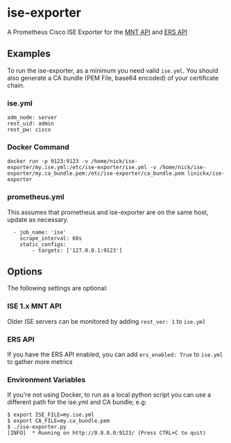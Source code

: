 # ise-exporter 
A Prometheus Cisco ISE Exporter for the [MNT API](http://www.cisco.com/c/en/us/td/docs/security/ise/2-2/api_ref_guide/api_ref_book/ise_api_ref_ch1.html) and [ERS API](http://www.cisco.com/c/en/us/td/docs/security/ise/2-2/api_ref_guide/api_ref_book/ise_api_ref_ers1.html)

## Examples

To run the ise-exporter, as a minimum you need valid `ise.yml`. You should also generate a CA bundle (PEM File, base64 encoded) of your certificate chain.

### ise.yml
```
adm_node: server
rest_uid: admin
rest_pw: cisco
```

### Docker Command
```
docker run -p 9123:9123 -v /home/nick/ise-exporter/my.ise.yml:/etc/ise-exporter/ise.yml -v /home/nick/ise-exporter/my.ca_bundle.pem:/etc/ise-exporter/ca_bundle.pem linickx/ise-exporter
```

### prometheus.yml
This assumes that prometheus and ise-exporter are on the same host, update as necessary.
```
  - job_name: 'ise'
    scrape_interval: 60s
    static_configs:
        - targets: ['127.0.0.1:9123']
```

## Options
The following settings are optional:

### ISE 1.x MNT API
Older ISE servers can be monitored by adding `rest_ver: 1` to `ise.yml`

### ERS API
If you have the ERS API enabled, you can add `ers_enabled: True` to `ise.yml` to gather more metrics

### Environment Variables
If you're not using Docker, to run as a local python script you can use a different path for the ise.yml and CA bundle; e.g:
```
$ export ISE_FILE=my.ise.yml
$ export CA_FILE=my.ca_bundle.pem
$ ./ise-exporter.py
[INFO]  * Running on http://0.0.0.0:9123/ (Press CTRL+C to quit)
```
